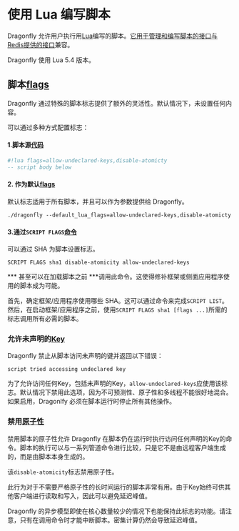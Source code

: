 # 使用 Lua 编写脚本
Dragonfly 允许用户执行用[Lua](https://lua.org/)编写的脚本。[它用于管理和编写脚本的接口与Redis提供的接口](https://redis.io/docs/manual/programmability/eval-intro/)兼容。

Dragonfly 使用 Lua 5.4 版本。

## 脚本[flags](/docs/managing-dragonfly/Scripting-with-Lua.md#脚本flags "直接链接到脚本flags")
Dragonfly 通过特殊的脚本标志提供了额外的灵活性。默认情况下，未设置任何内容。

可以通过多种方式配置标志：

#### 1.脚本源[代码](/docs/managing-dragonfly/Scripting-with-Lua.md#1脚本源代码 "直接链接到1.脚本源代码内部")
```lua
#!lua flags=allow-undeclared-keys,disable-atomicty
-- script body below
```
#### 2\. 作为默认[flags](/docs/managing-dragonfly/Scripting-with-Lua.md#2-作为默认flags "直接链接到 2. 作为默认标志")
默认标志适用于所有脚本，并且可以作为参数提供给 Dragonfly。

```Plain Text
./dragonfly --default_lua_flags=allow-undeclared-keys,disable-atomicty
```
#### 3.通过`SCRIPT FLAGS`[命令](/docs/managing-dragonfly/Scripting-with-Lua.md#3通过script-flags命令 "直接链接到 3. 通过`SCRIPT FLAGS`")
可以通过 SHA 为脚本设置标志。

```Plain Text
SCRIPT FLAGS sha1 disable-atomicity allow-undeclared-keys
```
*** 甚至可以在加载脚本之前 ***调用此命令。这使得修补框架或侧面应用程序使用的脚本成为可能。

首先，确定框架/应用程序使用哪些 SHA。这可以通过命令来完成`SCRIPT LIST`。然后，在启动框架/应用程序之前，使用`SCRIPT FLAGS sha1 [flags ...]`所需的标志调用所有必需的脚本。

### 允许未声明的[Key](/docs/managing-dragonfly/Scripting-with-Lua.md#允许未声明的key "直接链接到允许未声明的密钥")
Dragonfly 禁止从脚本访问未声明的键并返回以下错误：

```Plain Text
script tried accessing undeclared key
```
为了允许访问任何Key，包括未声明的Key，`allow-undeclared-keys`应使用该标志。默认情况下禁用此选项，因为不可预测性、原子性和多线程不能很好地混合。如果启用，Dragonlfy 必须在脚本运行时停止所有其他操作。

### 禁用[原子性](/docs/managing-dragonfly/Scripting-with-Lua.md#禁用原子性 "直接链接到禁用原子性")
禁用脚本的原子性允许 Dragonfly 在脚本仍在运行时执行访问任何声明的Key的命令。脚本的执行可以与一系列管道命令进行比较，只是它不是由远程客户端生成的，而是由脚本本身生成的。

该`disable-atomicity`标志禁用原子性。

此行为对于不需要严格原子性的长时间运行的脚本非常有用。由于Key始终可供其他客户端进行读取和写入，因此可以避免延迟峰值。

Dragonfly 的异步模型即使在核心数量较少的情况下也能保持此标志的功能。请注意，只有在调用命令时才能中断脚本。密集计算仍然会导致延迟峰值。



